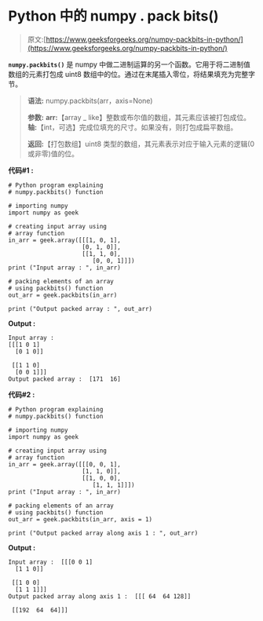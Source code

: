 # Python 中的 numpy . pack bits()

> 原文:[https://www.geeksforgeeks.org/numpy-packbits-in-python/](https://www.geeksforgeeks.org/numpy-packbits-in-python/)

**`numpy.packbits()`** 是 numpy 中做二进制运算的另一个函数。它用于将二进制值数组的元素打包成 uint8 数组中的位。通过在末尾插入零位，将结果填充为完整字节。

> **语法:** numpy.packbits(arr，axis=None)
> 
> **参数:**
> **arr:**【array _ like】整数或布尔值的数组，其元素应该被打包成位。
> **轴:**【int，可选】完成位填充的尺寸。如果没有，则打包成扁平数组。
> 
> **返回:**【打包数组】uint8 类型的数组，其元素表示对应于输入元素的逻辑(0 或非零)值的位。

**代码#1 :**

```
# Python program explaining
# numpy.packbits() function

# importing numpy
import numpy as geek

# creating input array using 
# array function
in_arr = geek.array([[[1, 0, 1],
                     [0, 1, 0]],
                     [[1, 1, 0],
                        [0, 0, 1]]])
print ("Input array : ", in_arr) 

# packing elements of an array
# using packbits() function
out_arr = geek.packbits(in_arr)

print ("Output packed array : ", out_arr)
```

**Output :**

```
Input array :  
[[[1 0 1]
  [0 1 0]]

 [[1 1 0]
  [0 0 1]]]
Output packed array :  [171  16]

```

**代码#2 :**

```
# Python program explaining
# numpy.packbits() function

# importing numpy
import numpy as geek

# creating input array using 
# array function
in_arr = geek.array([[[0, 0, 1],
                     [1, 1, 0]],
                     [[1, 0, 0],
                        [1, 1, 1]]])
print ("Input array : ", in_arr) 

# packing elements of an array
# using packbits() function
out_arr = geek.packbits(in_arr, axis = 1)

print ("Output packed array along axis 1 : ", out_arr) 
```

**Output :**

```
Input array :  [[[0 0 1]
  [1 1 0]]

 [[1 0 0]
  [1 1 1]]]
Output packed array along axis 1 :  [[[ 64  64 128]]

 [[192  64  64]]]

```